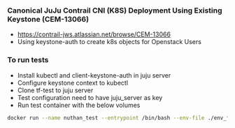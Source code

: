 ### Canonical JuJu Contrail CNI (K8S) Deployment Using Existing Keystone (CEM-13066)

* https://contrail-jws.atlassian.net/browse/CEM-13066
* Using keystone-auth to create k8s objects for Openstack Users

### To run tests
* Install kubectl and client-keystone-auth in juju server
* Configure keystone context to kubectl
* Clone tf-test to juju server
* Test configuration need to have juju_server as key
* Run test container with the below volumes
```sh
docker run --name nuthan_test --entrypoint /bin/bash --env-file ./env_file -v /root/contrail_test_input.yaml:/nuthanc-tf-test/contrail_test_input.yaml -v /root/nuthanc-tf-test:/root/nuthanc-tf-test -v /root/.ssh:/root/.ssh --network=host -it bng-artifactory.juniper.net/contrail-nightly/contrail-test-test:2011.102
```